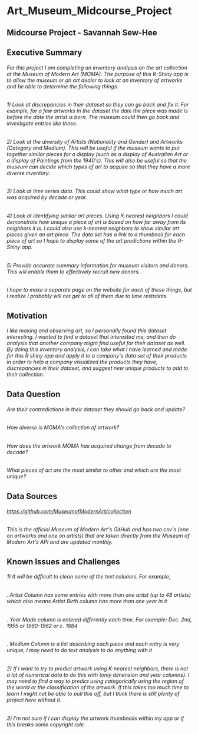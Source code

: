 # **Art_Museum_Midcourse_Project**
## Midcourse Project - Savannah Sew-Hee

## **Executive Summary**

###### For this project I am completing an inventory analysis on the art collection at the Museum of Modern Art (MOMA). The purpose of this R-Shiny app is to allow the museum or an art dealer to look at an inventory of artworks and be able to determine the following things.

###### 1)	Look at discrepancies in their dataset so they can go back and fix it. For example, for a few artworks in the dataset the date the piece was made is before the date the artist is born. The museum could then go back and investigate entries like these.

###### 2)	Look at the diversity of Artists (Nationality and Gender) and Artworks (Category and Medium). This will be useful if the museum wants to put together similar pieces for a display (such as a display of Australian Art or a display of Paintings from the 1940's). This will also be useful so that the museum can decide which types of art to acquire so that they have a more diverse inventory.

###### 3)	Look at time series data. This could show what type or how much art was acquired by decade or year.

###### 4)	Look at identifying similar art pieces. Using K-nearest neighbors I could demonstrate how unique a piece of art is based on how far away from its neighbors it is. I could also use k-nearest neighbors to show similar art pieces given an art piece. The data set has a link to a thumbnail for each piece of art so I hope to display some of the art predictions within the R-Shiny app.

###### 5)	Provide accurate summary information for museum visitors and donors. This will enable them to effectively recruit new donors.

###### I hope to make a separate page on the website for each of these things, but I realize I probably will not get to all of them due to time restraints.

## **Motivation**

###### I like making and observing art, so I personally found this dataset interesting. I wanted to find a dataset that interested me, and then do analysis that another company might find useful for their dataset as well. By doing this inventory analysis, I can take what I have learned and made for this R shiny app and apply it to a company's data set of their products in order to help a company visualized the products they have, discrepancies in their dataset, and suggest new unique products to add to their collection.

## **Data Question**

###### Are their contradictions in their dataset they should go back and update?
###### How diverse is MOMA's collection of artwork?
###### How does the artwork MOMA has acquired change from decade to decade?
###### What pieces of art are the most similar to other and which are the most unique?


## **Data Sources**
###### https://github.com/MuseumofModernArt/collection
 
###### This is the official Museum of Modern Art's GitHub and has two csv's (one on artworks and one on artists) that are taken directly from the Museum of Modern Art's API and are updated monthly.

## **Known Issues and Challenges**

###### 1)	It will be difficult to clean some of the text columns. For example,
###### .	Artist Column has some entries with more than one artist (up to 48 artists) which also means Artist Birth column has more than one year in it
###### .	Year Made column is entered differently each time. For example: Dec. 2nd, 1955 or 1960-1962 or c. 1884
###### .	Medium Column is a list describing each piece and each entry is very unique, I may need to do text analysis to do anything with it

###### 2)	If I want to try to predict artwork using K-nearest neighbors, there is not a lot of numerical data to do this with (only dimension and year columns). I may need to find a way to predict using categorically using the region of the world or the classification of the artwork. If this takes too much time to learn I might not be able to pull this off, but I think there is still plenty of project here without it.
###### 3)	I'm not sure if I can display the artwork thumbnails within my app or if this breaks some copyright rule.
